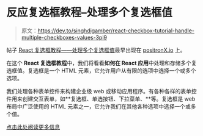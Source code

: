 # 反应复选框教程–处理多个复选框值

> 原文：<https://dev.to/singhdigamber/react-checkbox-tutorial-handle-multiple-checkboxes-values-3pi9>

帖子 [React 复选框教程——处理多个复选框值](https://www.positronx.io/react-checkbox-tutorial-handle-multiple-checkboxes-values/)最早出现在 [positronX.io](https://www.positronx.io) 上。

在这个 **React 复选框教程**中，我们将看看**如何在 React 应用**中处理和存储多个复选框值。复选框是一个 HTML 元素，它允许用户从有限的选项中选择一个或多个选项。

我们处理各种表单控件来构建企业级 web 或移动应用程序。有各种各样的表单控件用来创建交互表单，如**复选框、单选按钮、下拉菜单、**等。复选框是 web 布局中广泛使用的 HTML 元素之一，它允许我们在其他各种选项中选择一个或多个值。

[点击此处阅读更多信息](https://www.positronx.io/react-checkbox-tutorial-handle-multiple-checkboxes-values/)